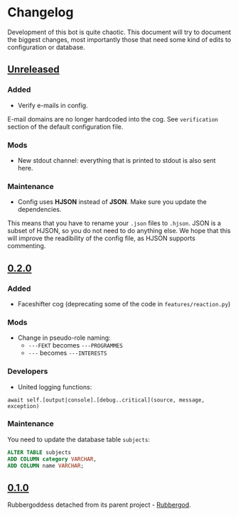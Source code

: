 # Changelog
Development of this bot is quite chaotic. This document will try to document
the biggest changes, most importantly those that need some kind of edits to
configuration or database.

## [Unreleased]
### Added
- Verify e-mails in config.

E-mail domains are no longer hardcoded into the cog. See `verification` section
of the default configuration file.

### Mods

- New stdout channel: everything that is printed to stdout is also sent here.

### Maintenance
- Config uses **HJSON** instead of **JSON**. Make sure you update the dependencies.

This means that you have to rename your `.json` files to `.hjson`. JSON is a
subset of HJSON, so you do not need to do anything else. We hope that this will
improve the readibility of the config file, as HJSON supports commenting.

## [0.2.0]
### Added
- Faceshifter cog (deprecating some of the code in `features/reaction.py`)

### Mods

- Change in pseudo-role naming:
  - `---FEKT` becomes `---PROGRAMMES`
  - `---` becomes `---INTERESTS`

### Developers
- United logging functions:

```
await self.[output|console].[debug..critical](source, message, exception)
```

### Maintenance
You need to update the database table `subjects`:

```sql
ALTER TABLE subjects
ADD COLUMN category VARCHAR,
ADD COLUMN name VARCHAR;
```


## [0.1.0]
Rubbergoddess detached from its parent project - [Rubbergod](https://github.com/Toaster192/rubbergod).

[Unreleased]: https://github.com/sinus-x/rubbergoddess/compare/v0.2.0...devel
[0.2.0]: https://github.com/sinus-x/rubbergoddess/compare/v0.1.0...v0.2.0
[0.1.0]: https://github.com/sinus-x/rubbergoddess/releases/tag/v0.1.0
